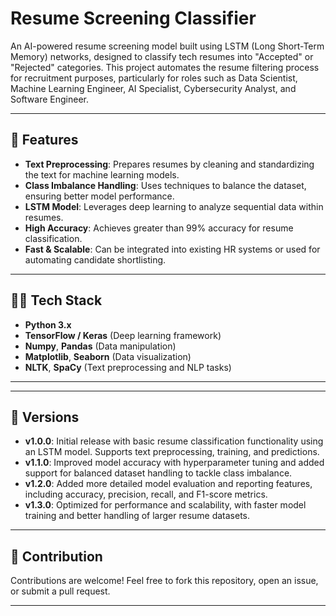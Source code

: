 # Resume Screening Classifier

An AI-powered resume screening model built using LSTM (Long Short-Term Memory) networks, designed to classify tech resumes into "Accepted" or "Rejected" categories. This project automates the resume filtering process for recruitment purposes, particularly for roles such as Data Scientist, Machine Learning Engineer, AI Specialist, Cybersecurity Analyst, and Software Engineer.

---

## 🚀 Features

- **Text Preprocessing**: Prepares resumes by cleaning and standardizing the text for machine learning models.
- **Class Imbalance Handling**: Uses techniques to balance the dataset, ensuring better model performance.
- **LSTM Model**: Leverages deep learning to analyze sequential data within resumes.
- **High Accuracy**: Achieves greater than 99% accuracy for resume classification.
- **Fast & Scalable**: Can be integrated into existing HR systems or used for automating candidate shortlisting.

---

## 🧑‍💻 Tech Stack

- **Python 3.x**
- **TensorFlow / Keras** (Deep learning framework)
- **Numpy**, **Pandas** (Data manipulation)
- **Matplotlib**, **Seaborn** (Data visualization)
- **NLTK**, **SpaCy** (Text preprocessing and NLP tasks)

---


---

## 🔢 Versions

- **v1.0.0**: Initial release with basic resume classification functionality using an LSTM model. Supports text preprocessing, training, and predictions.
- **v1.1.0**: Improved model accuracy with hyperparameter tuning and added support for balanced dataset handling to tackle class imbalance.
- **v1.2.0**: Added more detailed model evaluation and reporting features, including accuracy, precision, recall, and F1-score metrics.
- **v1.3.0**: Optimized for performance and scalability, with faster model training and better handling of larger resume datasets.

---

## 🤖 Contribution

Contributions are welcome! Feel free to fork this repository, open an issue, or submit a pull request.

---

